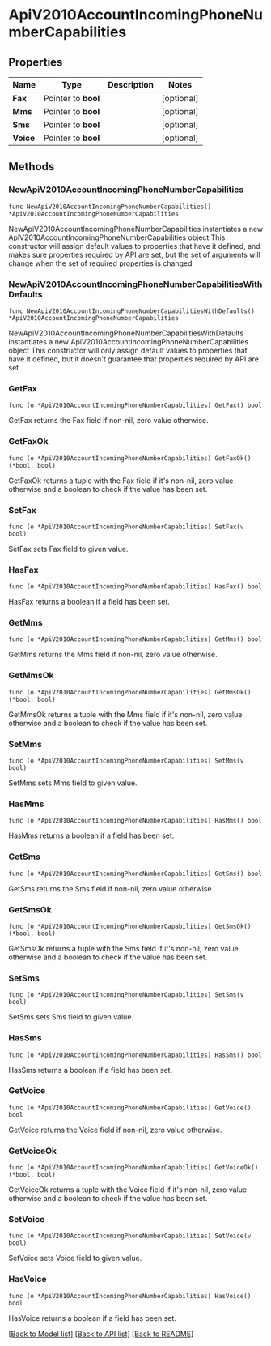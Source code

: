 # ApiV2010AccountIncomingPhoneNumberCapabilities

## Properties

Name | Type | Description | Notes
------------ | ------------- | ------------- | -------------
**Fax** | Pointer to **bool** |  | [optional] 
**Mms** | Pointer to **bool** |  | [optional] 
**Sms** | Pointer to **bool** |  | [optional] 
**Voice** | Pointer to **bool** |  | [optional] 

## Methods

### NewApiV2010AccountIncomingPhoneNumberCapabilities

`func NewApiV2010AccountIncomingPhoneNumberCapabilities() *ApiV2010AccountIncomingPhoneNumberCapabilities`

NewApiV2010AccountIncomingPhoneNumberCapabilities instantiates a new ApiV2010AccountIncomingPhoneNumberCapabilities object
This constructor will assign default values to properties that have it defined,
and makes sure properties required by API are set, but the set of arguments
will change when the set of required properties is changed

### NewApiV2010AccountIncomingPhoneNumberCapabilitiesWithDefaults

`func NewApiV2010AccountIncomingPhoneNumberCapabilitiesWithDefaults() *ApiV2010AccountIncomingPhoneNumberCapabilities`

NewApiV2010AccountIncomingPhoneNumberCapabilitiesWithDefaults instantiates a new ApiV2010AccountIncomingPhoneNumberCapabilities object
This constructor will only assign default values to properties that have it defined,
but it doesn't guarantee that properties required by API are set

### GetFax

`func (o *ApiV2010AccountIncomingPhoneNumberCapabilities) GetFax() bool`

GetFax returns the Fax field if non-nil, zero value otherwise.

### GetFaxOk

`func (o *ApiV2010AccountIncomingPhoneNumberCapabilities) GetFaxOk() (*bool, bool)`

GetFaxOk returns a tuple with the Fax field if it's non-nil, zero value otherwise
and a boolean to check if the value has been set.

### SetFax

`func (o *ApiV2010AccountIncomingPhoneNumberCapabilities) SetFax(v bool)`

SetFax sets Fax field to given value.

### HasFax

`func (o *ApiV2010AccountIncomingPhoneNumberCapabilities) HasFax() bool`

HasFax returns a boolean if a field has been set.

### GetMms

`func (o *ApiV2010AccountIncomingPhoneNumberCapabilities) GetMms() bool`

GetMms returns the Mms field if non-nil, zero value otherwise.

### GetMmsOk

`func (o *ApiV2010AccountIncomingPhoneNumberCapabilities) GetMmsOk() (*bool, bool)`

GetMmsOk returns a tuple with the Mms field if it's non-nil, zero value otherwise
and a boolean to check if the value has been set.

### SetMms

`func (o *ApiV2010AccountIncomingPhoneNumberCapabilities) SetMms(v bool)`

SetMms sets Mms field to given value.

### HasMms

`func (o *ApiV2010AccountIncomingPhoneNumberCapabilities) HasMms() bool`

HasMms returns a boolean if a field has been set.

### GetSms

`func (o *ApiV2010AccountIncomingPhoneNumberCapabilities) GetSms() bool`

GetSms returns the Sms field if non-nil, zero value otherwise.

### GetSmsOk

`func (o *ApiV2010AccountIncomingPhoneNumberCapabilities) GetSmsOk() (*bool, bool)`

GetSmsOk returns a tuple with the Sms field if it's non-nil, zero value otherwise
and a boolean to check if the value has been set.

### SetSms

`func (o *ApiV2010AccountIncomingPhoneNumberCapabilities) SetSms(v bool)`

SetSms sets Sms field to given value.

### HasSms

`func (o *ApiV2010AccountIncomingPhoneNumberCapabilities) HasSms() bool`

HasSms returns a boolean if a field has been set.

### GetVoice

`func (o *ApiV2010AccountIncomingPhoneNumberCapabilities) GetVoice() bool`

GetVoice returns the Voice field if non-nil, zero value otherwise.

### GetVoiceOk

`func (o *ApiV2010AccountIncomingPhoneNumberCapabilities) GetVoiceOk() (*bool, bool)`

GetVoiceOk returns a tuple with the Voice field if it's non-nil, zero value otherwise
and a boolean to check if the value has been set.

### SetVoice

`func (o *ApiV2010AccountIncomingPhoneNumberCapabilities) SetVoice(v bool)`

SetVoice sets Voice field to given value.

### HasVoice

`func (o *ApiV2010AccountIncomingPhoneNumberCapabilities) HasVoice() bool`

HasVoice returns a boolean if a field has been set.


[[Back to Model list]](../README.md#documentation-for-models) [[Back to API list]](../README.md#documentation-for-api-endpoints) [[Back to README]](../README.md)


